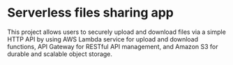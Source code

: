 <h1> Serverless files sharing app </h1>
This project allows users to securely upload and download files via a simple HTTP API by using AWS Lambda service for upload and download functions, API Gateway for RESTful API management, and Amazon S3 for durable and scalable object storage. 
